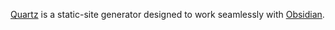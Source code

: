 [Quartz](https://github.com/jackyzha0/quartz) is a static-site generator designed to work seamlessly with [Obsidian](Obsidian.md).